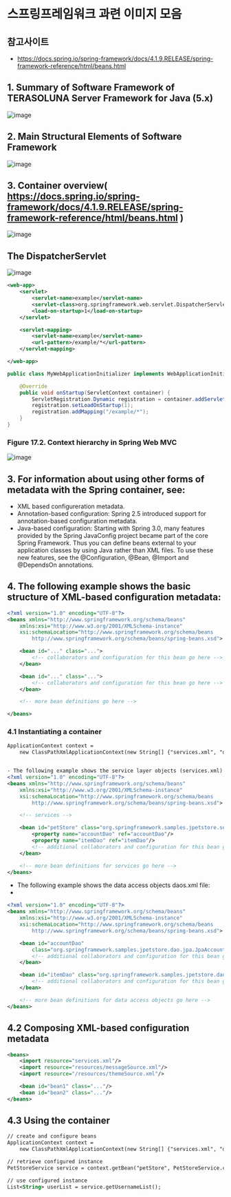 # 스프링프레임워크 과련 이미지 모음

##  참고사이트 
- https://docs.spring.io/spring-framework/docs/4.1.9.RELEASE/spring-framework-reference/html/beans.html

## 1. Summary of Software Framework of TERASOLUNA Server Framework for Java (5.x)

![image](https://github.com/user-attachments/assets/9e4684dc-e851-4dc3-b2e5-0defcd687aa8)

## 2. Main Structural Elements of Software Framework
![image](https://github.com/user-attachments/assets/09f389b7-3036-4beb-9801-ceea89901141)

## 3. Container overview( https://docs.spring.io/spring-framework/docs/4.1.9.RELEASE/spring-framework-reference/html/beans.html )
![image](https://github.com/user-attachments/assets/7d0b6fab-56ee-49bb-9170-61af17029c51)

## The DispatcherServlet
![image](https://github.com/user-attachments/assets/8d80ba02-598f-4452-881b-a785954ce7a7)
```xml
<web-app>
    <servlet>
        <servlet-name>example</servlet-name>
        <servlet-class>org.springframework.web.servlet.DispatcherServlet</servlet-class>
        <load-on-startup>1</load-on-startup>
    </servlet>

    <servlet-mapping>
        <servlet-name>example</servlet-name>
        <url-pattern>/example/*</url-pattern>
    </servlet-mapping>

</web-app>
```

```java
public class MyWebApplicationInitializer implements WebApplicationInitializer {

    @Override
    public void onStartup(ServletContext container) {
        ServletRegistration.Dynamic registration = container.addServlet("dispatcher", new DispatcherServlet());
        registration.setLoadOnStartup(1);
        registration.addMapping("/example/*");
    }
}
```
### Figure 17.2. Context hierarchy in Spring Web MVC
![image](https://github.com/user-attachments/assets/5f4bf981-8cad-446b-a5d7-fc6b6ae631d1)




## 3. For information about using other forms of metadata with the Spring container, see:
- XML based configureration metadata.
- Annotation-based configuration: Spring 2.5 introduced support for annotation-based configuration metadata.
- Java-based configuration: Starting with Spring 3.0, many features provided by the Spring JavaConfig project became part of the core Spring Framework. Thus you can define beans external to your application classes by using Java rather than XML files. To use these new features, see the @Configuration, @Bean, @Import and @DependsOn annotations.

## 4. The following example shows the basic structure of XML-based configuration metadata:
```xml
<?xml version="1.0" encoding="UTF-8"?>
<beans xmlns="http://www.springframework.org/schema/beans"
    xmlns:xsi="http://www.w3.org/2001/XMLSchema-instance"
    xsi:schemaLocation="http://www.springframework.org/schema/beans
        http://www.springframework.org/schema/beans/spring-beans.xsd">

    <bean id="..." class="...">
        <!-- collaborators and configuration for this bean go here -->
    </bean>

    <bean id="..." class="...">
        <!-- collaborators and configuration for this bean go here -->
    </bean>

    <!-- more bean definitions go here -->

</beans>
```

### 4.1 Instantiating a container
```xml
ApplicationContext context =
    new ClassPathXmlApplicationContext(new String[] {"services.xml", "daos.xml"});
```
```xml

- The following example shows the service layer objects (services.xml) configuration file:
<?xml version="1.0" encoding="UTF-8"?>
<beans xmlns="http://www.springframework.org/schema/beans"
    xmlns:xsi="http://www.w3.org/2001/XMLSchema-instance"
    xsi:schemaLocation="http://www.springframework.org/schema/beans
        http://www.springframework.org/schema/beans/spring-beans.xsd">

    <!-- services -->

    <bean id="petStore" class="org.springframework.samples.jpetstore.services.PetStoreServiceImpl">
        <property name="accountDao" ref="accountDao"/>
        <property name="itemDao" ref="itemDao"/>
        <!-- additional collaborators and configuration for this bean go here -->
    </bean>

    <!-- more bean definitions for services go here -->
</beans>
```
- The following example shows the data access objects daos.xml file:
- 
```xml
<?xml version="1.0" encoding="UTF-8"?>
<beans xmlns="http://www.springframework.org/schema/beans"
    xmlns:xsi="http://www.w3.org/2001/XMLSchema-instance"
    xsi:schemaLocation="http://www.springframework.org/schema/beans
        http://www.springframework.org/schema/beans/spring-beans.xsd">

    <bean id="accountDao"
        class="org.springframework.samples.jpetstore.dao.jpa.JpaAccountDao">
        <!-- additional collaborators and configuration for this bean go here -->
    </bean>

    <bean id="itemDao" class="org.springframework.samples.jpetstore.dao.jpa.JpaItemDao">
        <!-- additional collaborators and configuration for this bean go here -->
    </bean>

    <!-- more bean definitions for data access objects go here -->
</beans>
```
## 4.2 Composing XML-based configuration metadata
```xml
<beans>
    <import resource="services.xml"/>
    <import resource="resources/messageSource.xml"/>
    <import resource="/resources/themeSource.xml"/>

    <bean id="bean1" class="..."/>
    <bean id="bean2" class="..."/>
</beans>
```
## 4.3 Using the container
```xml
// create and configure beans
ApplicationContext context =
    new ClassPathXmlApplicationContext(new String[] {"services.xml", "daos.xml"});

// retrieve configured instance
PetStoreService service = context.getBean("petStore", PetStoreService.class);

// use configured instance
List<String> userList = service.getUsernameList();
```












